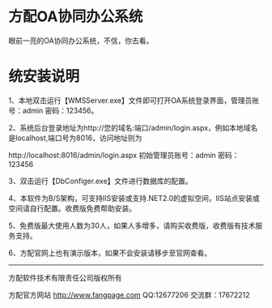 # 方配OA协同办公系统
眼前一亮的OA协同办公系统，不信，你去看。

# 统安装说明
1、本地双击运行【WMSServer.exe】文件即可打开OA系统登录界面，管理员账号：admin  密码：123456。

2、系统后台登录地址为http://您的域名:端口/admin/login.aspx，例如本地域名是localhost,端口号为8016，访问地址则为

http://localhost:8016/admin/login.aspx 初始管理员账号：admin   密码：123456

3、双击运行【DbConfiger.exe】文件进行数据库的配置。

4、本软件为B/S架构，可支持IIS安装或支持.NET2.0的虚拟空间，IIS站点安装或空间请自行配置。收费版免费帮助安装。

5、免费版最大使用人数为30人，如果人多增多，请购买收费版，收费版有技术服务支持。

6、方配官网上也有演示版本，如果不会安装请移步至官网查看。

---------------------------------------------------------------
方配软件技术有限责任公司版权所有

方配官方网站 http://www.fangpage.com   QQ:12677206    交流群：17672212
